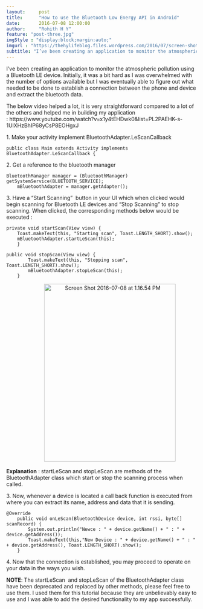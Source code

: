 ```yaml
---
layout:     post
title:      "How to use the Bluetooth Low Energy API in Android"
date:       2016-07-08 12:00:00
author:     "Rohith H Y"
feature: "post-three.jpg"
imgStyle : "display:block;margin:auto;"
imgurl : "https://thehylifeblog.files.wordpress.com/2016/07/screen-shot-2016-07-08-at-1-16-54-pm.png?w=348&h=469"
subtitle: "I’ve been creating an application to monitor the atmospheric pollution using a Bluetooth LE device. Initially, it was a bit hard as I was overwhelmed with the number of options available but I was eventually able to figure out what needed to be done to establish a connection between the phone and device and extract the bluetooth data."
---
```


<div class="entry-content">
	<p>I’ve been creating an application to monitor the atmospheric pollution using a Bluetooth LE device. Initially, it was a bit hard as I was overwhelmed with the number of options available but I was eventually able to figure out what needed to be done to establish a connection between the phone and device and extract the bluetooth data.</p>
    <p>The below video helped a lot, it is very straightforward compared to a lot of the others and helped me in building my application :&nbsp;<span class="skimlinks-unlinked">https://www.youtube.com/watch?v=x1y4tEHDwk0&amp;list=PL2PAEHK-s-1UlXHzBhIP68yCsP8EOHgxJ</span></p>
    <p>1. Make your activity implement BluetoothAdapter.LeScanCallback</p>
    <pre><code>public class Main extends Activity implements BluetoothAdapter.LeScanCallback {</code></pre>
    <p>2. Get a&nbsp;reference to the bluetooth manager</p>
    <pre><code>BluetoothManager manager = (BluetoothManager) getSystemService(BLUETOOTH_SERVICE);
    mBluetoothAdapter = manager.getAdapter();</code></pre>
    <p>3. Have a “Start Scanning” &nbsp;button in your UI which when clicked would begin scanning for Bluetooth LE devices and “Stop Scanning” to stop scanning. When clicked, the corresponding methods below would be executed :</p>
    <pre><code>private void startScan(View view) {
    Toast.makeText(this, "Starting scan", Toast.LENGTH_SHORT).show();
    mBluetoothAdapter.startLeScan(this);
    }</code></pre>
    <pre><code>public void stopScan(View view) {
        Toast.makeText(this, "Stopping scan", Toast.LENGTH_SHORT).show();
        mBluetoothAdapter.stopLeScan(this);
    }</code></pre>
    <p style="text-align:center;">&nbsp; &nbsp; &nbsp; &nbsp; &nbsp; &nbsp;<img data-attachment-id="151" data-permalink="https://thehylifeblog.wordpress.com/2016/07/08/how-to-use-the-bluetooth-low-energy-api-in-android/screen-shot-2016-07-08-at-1-16-54-pm/" data-orig-file="https://thehylifeblog.files.wordpress.com/2016/07/screen-shot-2016-07-08-at-1-16-54-pm.png?w=348&amp;h=469" data-orig-size="180,243" data-comments-opened="1" data-image-meta="{&quot;aperture&quot;:&quot;0&quot;,&quot;credit&quot;:&quot;&quot;,&quot;camera&quot;:&quot;&quot;,&quot;caption&quot;:&quot;&quot;,&quot;created_timestamp&quot;:&quot;0&quot;,&quot;copyright&quot;:&quot;&quot;,&quot;focal_length&quot;:&quot;0&quot;,&quot;iso&quot;:&quot;0&quot;,&quot;shutter_speed&quot;:&quot;0&quot;,&quot;title&quot;:&quot;&quot;,&quot;orientation&quot;:&quot;0&quot;}" data-image-title="Screen Shot 2016-07-08 at 1.16.54 PM" data-image-description="" data-medium-file="https://thehylifeblog.files.wordpress.com/2016/07/screen-shot-2016-07-08-at-1-16-54-pm.png?w=348&amp;h=469?w=180" data-large-file="https://thehylifeblog.files.wordpress.com/2016/07/screen-shot-2016-07-08-at-1-16-54-pm.png?w=348&amp;h=469?w=180" class="alignnone  wp-image-151" src="https://thehylifeblog.files.wordpress.com/2016/07/screen-shot-2016-07-08-at-1-16-54-pm.png?w=348&amp;h=469" alt="Screen Shot 2016-07-08 at 1.16.54 PM" width="348" height="469" srcset="https://thehylifeblog.files.wordpress.com/2016/07/screen-shot-2016-07-08-at-1-16-54-pm.png 180w, https://thehylifeblog.files.wordpress.com/2016/07/screen-shot-2016-07-08-at-1-16-54-pm.png?w=111&amp;h=150 111w" sizes="(max-width: 348px) 100vw, 348px"></p>
    <p style="text-align:left;"><strong>Explanation</strong> : startLeScan and stopLeScan are methods of the BluetoothAdapter class which start or stop the scanning process when called.</p>
    <p style="text-align:left;">3. Now, whenever a device is located a call back function is executed from where you can extract its name, address and data that it is sending.</p>
    <pre><code>@Override
    public void onLeScan(BluetoothDevice device, int rssi, byte[] scanRecord) {
        <span class="skimlinks-unlinked">System.out.println("New</span>ce : " + device.getName() + " : " + device.getAddress());
        Toast.makeText(this,"New Device : " + device.getName() + " : " + device.getAddress(), Toast.LENGTH_SHORT).show();
    }</code></pre>
    <p style="text-align:left;"></p>
    <p style="text-align:left;">4. Now that the connection is established, you may proceed to operate on your data in the ways you wish.</p>
    <p style="text-align:left;"><strong>NOTE</strong>: The startLeScan &nbsp;and stopLeScan of the BluetoothAdapter class have been deprecated and replaced by other methods, please feel free to use them. I used them for this tutorial because they are unbelievably easy to use and I was able to add the desired functionality to my app successfully.</p>
    <p style="text-align:left;">
	</p>
</div>